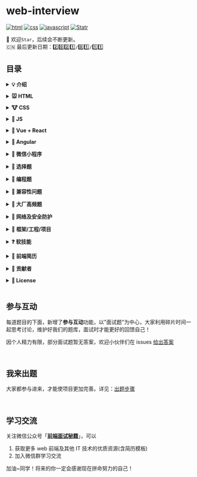 # web-interview

<p align="left">
  <a href="https://github.com/yisainan/web-interview/issues?q=is%3Aopen+is%3Aissue+label%3AHTML"><img src="https://img.shields.io/github/languages/top/badges/shields.svg?label=html" alt="html"></a>
  <a href="https://github.com/yisainan/web-interview/issues?q=is%3Aopen+is%3Aissue+label%3ACSS"><img src="https://img.shields.io/github/languages/top/badges/shields.svg?label=css" alt="css"></a>
  <a href="https://github.com/yisainan/web-interview/issues?q=is%3Aopen+is%3Aissue+label%3AJS"><img src="https://img.shields.io/github/languages/top/badges/shields.svg?label=javascript" alt="javascript"></a>
  <a href="https://github.com/yisainan/web-interview/stargazers"><img src="https://img.shields.io/redmine/plugin/stars/redmine_xlsx_format_issue_exporter.svg" alt="Statr"></a>
</p>

<!-- 
// 0️⃣ 1️⃣ 2️⃣ 3️⃣ 4️⃣ 5️⃣ 6️⃣ 7️⃣ 8️⃣ 9️⃣
-->

🚀 欢迎`Star`，后续会不断更新。  
🇨🇳 最后更新日期：2️⃣0️⃣2️⃣1️⃣`/`0️⃣1️⃣`/`1️⃣1️⃣

## 目录

<b><details><summary>💡 介绍</summary></b>

1、本仓库是面向 web 前端开发者准备面试使用；知识在于积累，切勿刷题作面霸！

2、建议阅读

- [写给前端面试者](https://github.com/amfe/article/issues/5)

🙏 建议自己先有个思考的过程，有了自己的答案或者疑问再看解析进行对比；仓库将持续更新，欢迎 <b>Star</b>，如有内容错误或改进意见，欢迎 [issue](https://github.com/yisainan/web-interview/issues/new?assignees=&labels=Bug&template=---------.md&title=%5Bbug%5D+) 或 pr。

</details>

<b><details><summary>🐭 HTML</summary></b>

- [详情](./content/HTML.md)
- [浏览器](./content/浏览器.md)

</details>

<b><details><summary>🐮 CSS</summary></b>

- [详情](./content/CSS.md)

</details>

<b><details><summary>🐯 JS</summary></b>

- [js 基础](./content/js/js.md)
- [es6](./content/js/es6.md)
- [jquery](./content/js/jquery.md)
- [node](./content/js/node.md)
- [Ajax](./content/js/Ajax.md)

</details>

<b><details><summary>🐰 Vue + React</summary></b>

- [Vue](./content/vue/vue.md)
- [React](./content/react/React.md)
- [reactjs-interview-questions](./content/react/reactjs-interview-questions.md)

</details>

<b><details><summary>🐉 Angular</summary></b>

- [详情](./content/Angular.md)

</details>

<b><details><summary>🐍 微信小程序</summary></b>

- [详情](./content/微信小程序.md)

</details>

<b><details><summary>🐎 选择题</summary></b>

- [详情](./content/选择题/js.md)

- JavaScript专项练习
  - [练习1](./content/选择题/JavaScript专项练习/1/js.md)
  - [练习2](./content/选择题/JavaScript专项练习/2/js.md)
  - [练习3](./content/选择题/JavaScript专项练习/3/js.md)

</details>

<b><details><summary>🐐 编程题</summary></b>

- [js 基础](./content/编程题/js.md)
- [js 原型](./content/编程题/prototype.md)
- [es6](./content/编程题/es6.md)
- [变量提升](./content/编程题/变量提升.md)

</details>

<b><details><summary>🙊 兼容性问题</summary></b>

- [详情](./content/兼容性问题.md)

</details>

<b><details><summary>🐔 大厂高频题</summary></b>

- [详情](./content/大厂高频题.md)

</details>

<b><details><summary>🐶 网络及安全防护</summary></b>

- [详情](./content/网络及安全防护.md)

</details>

<b><details><summary>🐷 框架/工程/项目</summary></b>

- [详情](./content/框架工程项目.md)

</details>

<b><details><summary>❓ 软技能</summary></b>

- [常问的非技术问题](./content/软技能/非技术问题.md)
- [面试技巧及注意事项](./content/软技能/面试技巧及注意事项.md)
- [谈钱不伤感情，如何在面试中争取高薪](./content/软技能/谈钱不伤感情，如何在面试中争取高薪.md)

</details>

<b><details><summary>📝 前端简历</summary></b>

- [如何写好前端简历](./content/简历/如何写好前端简历.md)
- [获取简历模板](./content/简历/获取简历模板.md)

</details>

<b><details><summary>👬 贡献者</summary></b>

[按照本仓库收集时间排序，如有侵权请联系删除](https://github.com/yisainan/web-interview/projects/3#column-6811772)

</details>

<b><details><summary>📜 License</summary></b>

本仓库遵循 MIT 协议，转载请注明出处。

[![MIT](https://img.shields.io/github/license/mashape/apistatus.svg)](https://github.com/yisainan/web-interview/blob/master/LICENSE)

</details>

<br/>

<!-- # 本周经典（每周日更新）

繁忙的一周又过去了，这几道题你看了吗？


<br/> -->

## 参与互动

每道题目的下面，新增了**参与互动**功能，以"面试题"为中心，大家利用碎片时间一起思考讨论，维护好我们的题库，面试时才能更好的回馈自己！

因个人精力有限，部分面试题暂无答案，欢迎小伙伴们在 issues [给出答案](https://github.com/yisainan/web-interview/projects/3#column-6811844)

<br/>

## 我来出题

大家都参与进来，才能使项目更加完善。详见：[出题步骤](https://github.com/yisainan/web-interview/issues/813)

<br/>

## 学习交流

关注微信公众号「**[前端面试秘籍](https://open.weixin.qq.com/qr/code?username=web-interview)**」，可以

1. 获取更多 web 前端及其他 IT 技术的优质资源(含简历模板)
2. 加入微信群学习交流

加油~同学！将来的你一定会感谢现在拼命努力的自己！

<!-- ![二维码](./images/qrcode_001.jpg)

## 我的推荐（与本项目无关）

1、[各平台付费知识](https://github.com/small-sweet/VIP-knowledge)
2、[WEB前端资源项目整合](./content/资源/前端.md) -->
